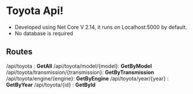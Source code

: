# Toyota Api!

 - Developed using Net Core V 2.14, it runs on Localhost:5000 by default.
 - No database is required



## Routes

/api/toyota : **GetAll**
/api/toyota/model/{model}: **GetByModel**
/api/toyota/transmission/{transmission}: **GetByTransmission**
/api/toyota/engine/{engine}: **GetByEngine**
/api/toyota/year/{year} : **GetByYear**
/api/toyota/{id} : **GetById**


